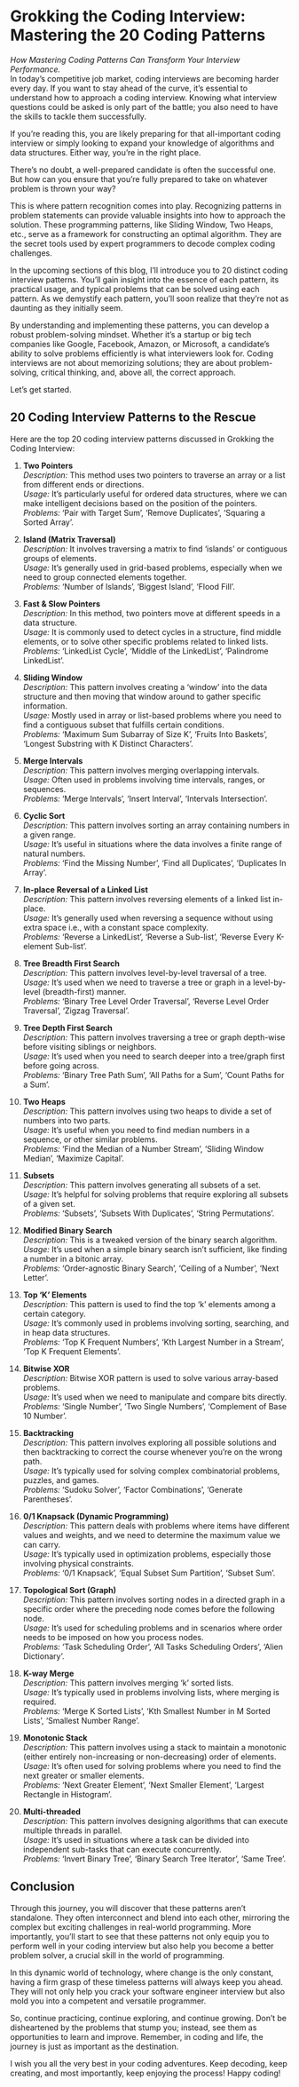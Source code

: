 # Grokking the Coding Interview: Mastering the 20 Coding Patterns
_How Mastering Coding Patterns Can Transform Your Interview Performance._<br>
In today’s competitive job market, coding interviews are becoming harder every day. If you want to stay ahead of the curve, it’s essential to understand how to approach a coding interview. Knowing what interview questions could be asked is only part of the battle; you also need to have the skills to tackle them successfully.

If you’re reading this, you are likely preparing for that all-important coding interview or simply looking to expand your knowledge of algorithms and data structures. Either way, you’re in the right place.

There’s no doubt, a well-prepared candidate is often the successful one. But how can you ensure that you’re fully prepared to take on whatever problem is thrown your way?

This is where pattern recognition comes into play. Recognizing patterns in problem statements can provide valuable insights into how to approach the solution. These programming patterns, like Sliding Window, Two Heaps, etc., serve as a framework for constructing an optimal algorithm. They are the secret tools used by expert programmers to decode complex coding challenges.

In the upcoming sections of this blog, I’ll introduce you to 20 distinct coding interview patterns. You’ll gain insight into the essence of each pattern, its practical usage, and typical problems that can be solved using each pattern. As we demystify each pattern, you’ll soon realize that they’re not as daunting as they initially seem.

By understanding and implementing these patterns, you can develop a robust problem-solving mindset. Whether it’s a startup or big tech companies like Google, Facebook, Amazon, or Microsoft, a candidate’s ability to solve problems efficiently is what interviewers look for. Coding interviews are not about memorizing solutions; they are about problem-solving, critical thinking, and, above all, the correct approach.

Let’s get started.

## 20 Coding Interview Patterns to the Rescue
Here are the top 20 coding interview patterns discussed in Grokking the Coding Interview:

1. **Two Pointers**<br>
   _Description:_ This method uses two pointers to traverse an array or a list from different ends or directions.<br>
   _Usage:_ It’s particularly useful for ordered data structures, where we can make intelligent decisions based on the position of the pointers.<br>
   _Problems:_ ‘Pair with Target Sum’, ‘Remove Duplicates’, ‘Squaring a Sorted Array’.<br>

2. **Island (Matrix Traversal)**   <br>
   _Description:_ It involves traversing a matrix to find ‘islands’ or contiguous groups of elements.<br>
   _Usage:_ It’s generally used in grid-based problems, especially when we need to group connected elements together.<br>
   _Problems:_ ‘Number of Islands’, ‘Biggest Island’, ‘Flood Fill’.<br>

3. **Fast & Slow Pointers**<br>
   _Description:_ In this method, two pointers move at different speeds in a data structure.<br>
   _Usage:_ It is commonly used to detect cycles in a structure, find middle elements, or to solve other specific problems related to linked lists.<br>
   _Problems:_ ‘LinkedList Cycle’, ‘Middle of the LinkedList’, ‘Palindrome LinkedList’.<br>

4. **Sliding Window**<br>
   _Description:_ This pattern involves creating a ‘window’ into the data structure and then moving that window around to gather specific information.<br>
   _Usage:_ Mostly used in array or list-based problems where you need to find a contiguous subset that fulfills certain conditions.<br>
   _Problems:_ ‘Maximum Sum Subarray of Size K’, ‘Fruits Into Baskets’, ‘Longest Substring with K Distinct Characters’.<br>

5. **Merge Intervals**<br>
   _Description:_ This pattern involves merging overlapping intervals.<br>
   _Usage:_ Often used in problems involving time intervals, ranges, or sequences.<br>
   _Problems:_ ‘Merge Intervals’, ‘Insert Interval’, ‘Intervals Intersection’.<br>

6. **Cyclic Sort**<br>
   _Description:_ This pattern involves sorting an array containing numbers in a given range.<br>
   _Usage:_ It’s useful in situations where the data involves a finite range of natural numbers.<br>
   _Problems:_ ‘Find the Missing Number’, ‘Find all Duplicates’, ‘Duplicates In Array’.<br>

7. **In-place Reversal of a Linked List**<br>
   _Description:_ This pattern involves reversing elements of a linked list in-place.<br>
   _Usage:_ It’s generally used when reversing a sequence without using extra space i.e., with a constant space complexity.<br>
   _Problems:_ ‘Reverse a LinkedList’, ‘Reverse a Sub-list’, ‘Reverse Every K-element Sub-list’.<br>

8. **Tree Breadth First Search**<br>
   _Description:_ This pattern involves level-by-level traversal of a tree.<br>
   _Usage:_ It’s used when we need to traverse a tree or graph in a level-by-level (breadth-first) manner.<br>
   _Problems:_ ‘Binary Tree Level Order Traversal’, ‘Reverse Level Order Traversal’, ‘Zigzag Traversal’.<br>

9. **Tree Depth First Search**<br>
   _Description:_ This pattern involves traversing a tree or graph depth-wise before visiting siblings or neighbors.<br>
   _Usage:_ It’s used when you need to search deeper into a tree/graph first before going across.<br>
   _Problems:_ ‘Binary Tree Path Sum’, ‘All Paths for a Sum’, ‘Count Paths for a Sum’.<br>

10. **Two Heaps**<br>
   _Description:_ This pattern involves using two heaps to divide a set of numbers into two parts.<br>
   _Usage:_ It’s useful when you need to find median numbers in a sequence, or other similar problems.<br>
   _Problems:_ ‘Find the Median of a Number Stream’, ‘Sliding Window Median’, ‘Maximize Capital’.<br>

11. **Subsets**<br>
   _Description:_ This pattern involves generating all subsets of a set.<br>
   _Usage:_ It’s helpful for solving problems that require exploring all subsets of a given set.<br>
   _Problems:_ ‘Subsets’, ‘Subsets With Duplicates’, ‘String Permutations’.<br>

12. **Modified Binary Search**<br>
   _Description:_ This is a tweaked version of the binary search algorithm.<br>
   _Usage:_ It’s used when a simple binary search isn’t sufficient, like finding a number in a bitonic array.<br>
   _Problems:_ ‘Order-agnostic Binary Search’, ‘Ceiling of a Number’, ‘Next Letter’.<br>

13. **Top ‘K’ Elements**<br>
   _Description:_ This pattern is used to find the top ‘k’ elements among a certain category.<br>
   _Usage:_ It’s commonly used in problems involving sorting, searching, and in heap data structures.<br>
   _Problems:_ ‘Top K Frequent Numbers’, ‘Kth Largest Number in a Stream’, ‘Top K Frequent Elements’.<br>

14. **Bitwise XOR**<br>
   _Description:_ Bitwise XOR pattern is used to solve various array-based problems.<br>
   _Usage:_ It’s used when we need to manipulate and compare bits directly.<br>
   _Problems:_ ‘Single Number’, ‘Two Single Numbers’, ‘Complement of Base 10 Number’.<br>

15. **Backtracking**<br>
   _Description:_ This pattern involves exploring all possible solutions and then backtracking to correct the course whenever you’re on the wrong path.<br>
   _Usage:_ It’s typically used for solving complex combinatorial problems, puzzles, and games.<br>
   _Problems:_ ‘Sudoku Solver’, ‘Factor Combinations’, ‘Generate Parentheses’.<br>

16. **0/1 Knapsack (Dynamic Programming)**<br>
   _Description:_ This pattern deals with problems where items have different values and weights, and we need to determine the maximum value we can carry.<br>
   _Usage:_ It’s typically used in optimization problems, especially those involving physical constraints.<br>
   _Problems:_ ‘0/1 Knapsack’, ‘Equal Subset Sum Partition’, ‘Subset Sum’.<br>

17. **Topological Sort (Graph)**<br>
   _Description:_ This pattern involves sorting nodes in a directed graph in a specific order where the preceding node comes before the following node.<br>
   _Usage:_ It’s used for scheduling problems and in scenarios where order needs to be imposed on how you process nodes.<br>
   _Problems:_ ‘Task Scheduling Order’, ‘All Tasks Scheduling Orders’, ‘Alien Dictionary’.<br>

18. **K-way Merge**<br>
   _Description:_ This pattern involves merging ‘k’ sorted lists.<br>
   _Usage:_ It’s typically used in problems involving lists, where merging is required.<br>
   _Problems:_ ‘Merge K Sorted Lists’, ‘Kth Smallest Number in M Sorted Lists’, ‘Smallest Number Range’.<br>

19. **Monotonic Stack**<br>
   _Description:_ This pattern involves using a stack to maintain a monotonic (either entirely non-increasing or non-decreasing) order of elements.<br>
   _Usage:_ It’s often used for solving problems where you need to find the next greater or smaller elements.<br>
   _Problems:_ ‘Next Greater Element’, ‘Next Smaller Element’, ‘Largest Rectangle in Histogram’.<br>

20. **Multi-threaded**<br>
   _Description:_ This pattern involves designing algorithms that can execute multiple threads in parallel.<br>
   _Usage:_ It’s used in situations where a task can be divided into independent sub-tasks that can execute concurrently.<br>
   _Problems:_ ‘Invert Binary Tree’, ‘Binary Search Tree Iterator’, ‘Same Tree’.<br>

## Conclusion
Through this journey, you will discover that these patterns aren’t standalone. They often interconnect and blend into each other, mirroring the complex but exciting challenges in real-world programming. More importantly, you’ll start to see that these patterns not only equip you to perform well in your coding interview but also help you become a better problem solver, a crucial skill in the world of programming.

In this dynamic world of technology, where change is the only constant, having a firm grasp of these timeless patterns will always keep you ahead. They will not only help you crack your software engineer interview but also mold you into a competent and versatile programmer.

So, continue practicing, continue exploring, and continue growing. Don’t be disheartened by the problems that stump you; instead, see them as opportunities to learn and improve. Remember, in coding and life, the journey is just as important as the destination.

I wish you all the very best in your coding adventures. Keep decoding, keep creating, and most importantly, keep enjoying the process! Happy coding!
